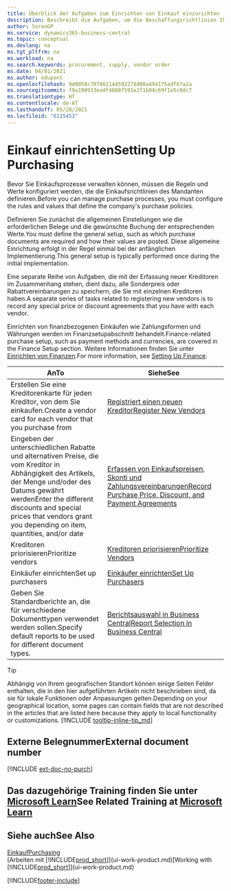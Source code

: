 ```yaml
---
title: Überblick der Aufgaben zum Einrichten von Einkauf einzurichten | Microsoft Docs
description: Beschreibt die Aufgaben, um die Beschaffungsrichtlinien Ihres Mandanten festzulegen und Ihre Einkaufsprozesse einzurichten.
author: SorenGP
ms.service: dynamics365-business-central
ms.topic: conceptual
ms.devlang: na
ms.tgt_pltfrm: na
ms.workload: na
ms.search.keywords: procurement, supply, vendor order
ms.date: 04/01/2021
ms.author: edupont
ms.openlocfilehash: 9d0058c707862144592278d08a494175adf67a2a
ms.sourcegitcommit: f9a190933eadf4608f591e2f1b04c69f1e5c0dc7
ms.translationtype: HT
ms.contentlocale: de-AT
ms.lasthandoff: 05/28/2021
ms.locfileid: "6115453"
---
```

# <a name="setting-up-purchasing"></a><span data-ttu-id="ae63f-103">Einkauf einrichten</span><span class="sxs-lookup"><span data-stu-id="ae63f-103">Setting Up Purchasing</span></span>
<span data-ttu-id="ae63f-104">Bevor Sie Einkaufsprozesse verwalten können, müssen die Regeln und Werte konfiguriert werden, die die Einkaufsrichtlinien des Mandanten definieren.</span><span class="sxs-lookup"><span data-stu-id="ae63f-104">Before you can manage purchase processes, you must configure the rules and values that define the company's purchase policies.</span></span>

<span data-ttu-id="ae63f-105">Definieren Sie zunächst die allgemeinen Einstellungen wie die erforderlichen Belege und die gewünschte Buchung der entsprechenden Werte.</span><span class="sxs-lookup"><span data-stu-id="ae63f-105">You must define the general setup, such as which purchase documents are required and how their values are posted.</span></span> <span data-ttu-id="ae63f-106">Diese allgemeine Einrichtung erfolgt in der Regel einmal bei der anfänglichen Implementierung.</span><span class="sxs-lookup"><span data-stu-id="ae63f-106">This general setup is typically performed once during the initial implementation.</span></span>

<span data-ttu-id="ae63f-107">Eine separate Reihe von Aufgaben, die mit der Erfassung neuer Kreditoren im Zusammenhang stehen, dient dazu, alle Sonderpreis oder Rabattvereinbarungen zu speichern, die Sie mit einzelnen Kreditoren haben.</span><span class="sxs-lookup"><span data-stu-id="ae63f-107">A separate series of tasks related to registering new vendors is to record any special price or discount agreements that you have with each vendor.</span></span>

<span data-ttu-id="ae63f-108">Einrichten von finanzbezogenen Einkäufen wie Zahlungsformen und Währungen werden im Finanzsetupabschnitt behandelt.</span><span class="sxs-lookup"><span data-stu-id="ae63f-108">Finance-related purchase setup, such as payment methods and currencies, are covered in the Finance Setup section.</span></span> <span data-ttu-id="ae63f-109">Weitere Informationen finden Sie unter [Einrichten von Finanzen](finance-setup-finance.md).</span><span class="sxs-lookup"><span data-stu-id="ae63f-109">For more information, see [Setting Up Finance](finance-setup-finance.md).</span></span>

| <span data-ttu-id="ae63f-110">An</span><span class="sxs-lookup"><span data-stu-id="ae63f-110">To</span></span> | <span data-ttu-id="ae63f-111">Siehe</span><span class="sxs-lookup"><span data-stu-id="ae63f-111">See</span></span> |
| --- | --- |
| <span data-ttu-id="ae63f-112">Erstellen Sie eine Kreditorenkarte für jeden Kreditor, von dem Sie einkaufen.</span><span class="sxs-lookup"><span data-stu-id="ae63f-112">Create a vendor card for each vendor that you purchase from</span></span>|[<span data-ttu-id="ae63f-113">Registriert einen neuen Kreditor</span><span class="sxs-lookup"><span data-stu-id="ae63f-113">Register New Vendors</span></span>](purchasing-how-register-new-vendors.md) |
| <span data-ttu-id="ae63f-114">Eingeben der unterschiedlichen Rabatte und alternativen Preise, die vom Kreditor in Abhängigkeit des Artikels, der Menge und/oder des Datums gewährt werden</span><span class="sxs-lookup"><span data-stu-id="ae63f-114">Enter the different discounts and special prices that vendors grant you depending on item, quantities, and/or date</span></span> |[<span data-ttu-id="ae63f-115">Erfassen von Einkaufspreisen, Skonti und Zahlungsvereinbarungen</span><span class="sxs-lookup"><span data-stu-id="ae63f-115">Record Purchase Price, Discount, and Payment Agreements</span></span>](purchasing-how-record-purchase-price-discount-payment-agreements.md) |
| <span data-ttu-id="ae63f-116">Kreditoren priorisieren</span><span class="sxs-lookup"><span data-stu-id="ae63f-116">Prioritize vendors</span></span> |[<span data-ttu-id="ae63f-117">Kreditoren priorisieren</span><span class="sxs-lookup"><span data-stu-id="ae63f-117">Prioritize Vendors</span></span>](purchasing-how-prioritize-vendors.md) |
| <span data-ttu-id="ae63f-118">Einkäufer einrichten</span><span class="sxs-lookup"><span data-stu-id="ae63f-118">Set up purchasers</span></span> |[<span data-ttu-id="ae63f-119">Einkäufer einrichten</span><span class="sxs-lookup"><span data-stu-id="ae63f-119">Set Up Purchasers</span></span>](purchasing-how-setup-purchasers.md) |
|<span data-ttu-id="ae63f-120">Geben Sie Standardberichte an, die für verschiedene Dokumenttypen verwendet werden sollen.</span><span class="sxs-lookup"><span data-stu-id="ae63f-120">Specify default reports to be used for different document types.</span></span>|[<span data-ttu-id="ae63f-121">Berichtsauswahl in Business Central</span><span class="sxs-lookup"><span data-stu-id="ae63f-121">Report Selection in Business Central</span></span>](across-report-selections.md)|

> [!TIP]
> <span data-ttu-id="ae63f-122">Abhängig von Ihrem geografischen Standort können einige Seiten Felder enthalten, die in den hier aufgeführten Artikeln nicht beschrieben sind, da sie für lokale Funktionen oder Anpassungen gelten.</span><span class="sxs-lookup"><span data-stu-id="ae63f-122">Depending on your geographical location, some pages can contain fields that are not described in the articles that are listed here because they apply to local functionality or customizations.</span></span> [!INCLUDE [tooltip-inline-tip_md](includes/tooltip-inline-tip_md.md)]

## <a name="external-document-number"></a><span data-ttu-id="ae63f-123">Externe Belegnummer</span><span class="sxs-lookup"><span data-stu-id="ae63f-123">External document number</span></span>

[!INCLUDE [ext-doc-no-purch](includes/ext-doc-no-purch.md)]

## <a name="see-related-training-at-microsoft-learn"></a><span data-ttu-id="ae63f-124">Das dazugehörige Training finden Sie unter [Microsoft Learn](/learn/paths/trade-get-started-dynamics-365-business-central/)</span><span class="sxs-lookup"><span data-stu-id="ae63f-124">See Related Training at [Microsoft Learn](/learn/paths/trade-get-started-dynamics-365-business-central/)</span></span>

## <a name="see-also"></a><span data-ttu-id="ae63f-125">Siehe auch</span><span class="sxs-lookup"><span data-stu-id="ae63f-125">See Also</span></span>

[<span data-ttu-id="ae63f-126">Einkauf</span><span class="sxs-lookup"><span data-stu-id="ae63f-126">Purchasing</span></span>](purchasing-manage-purchasing.md)  
<span data-ttu-id="ae63f-127">[Arbeiten mit [!INCLUDE[prod_short](includes/prod_short.md)]](ui-work-product.md)</span><span class="sxs-lookup"><span data-stu-id="ae63f-127">[Working with [!INCLUDE[prod_short](includes/prod_short.md)]](ui-work-product.md)</span></span>


[!INCLUDE[footer-include](includes/footer-banner.md)]